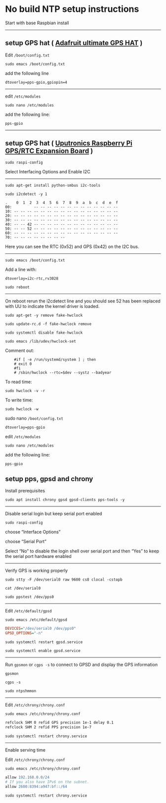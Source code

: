 # No build NTP setup instructions

Start with base Raspbian install

---

## setup GPS hat ( [Adafruit ultimate GPS HAT](https://www.adafruit.com/product/2324) )

Edit `/boot/config.txt`

`sudo emacs /boot/config.txt`

add the following line

`dtoverlay=pps-gpio,gpiopin=4`

---

edit `/etc/modules`

`sudo nano /etc/modules`

add the following line:

`pps-gpio`

---

## setup GPS hat ( [Uputronics Raspberry Pi GPS/RTC Expansion Board](https://store.uputronics.com/index.php?route=product/product&path=60_64&product_id=81) )

`sudo raspi-config`

Select Interfacing Options and Enable I2C

---

`sudo apt-get install python-smbus i2c-tools`

`sudo i2cdetect -y 1`

```
.    0  1  2  3  4  5  6  7  8  9  a  b  c  d  e  f
00:          -- -- -- -- -- -- -- -- -- -- -- -- --  
10: -- -- -- -- -- -- -- -- -- -- -- -- -- -- -- --
20: -- -- -- -- -- -- -- -- -- -- -- -- -- -- -- --
30: -- -- -- -- -- -- -- -- -- -- -- -- -- -- -- --
40: -- -- 42 -- -- -- -- -- -- -- -- -- -- -- -- --
50: -- -- 52 -- -- -- -- -- -- -- -- -- -- -- -- --
60: -- -- -- -- -- -- -- -- -- -- -- -- -- -- -- --
70: -- -- -- -- -- -- -- --
```

Here you can see the RTC (0x52) and GPS (0x42) on the I2C bus.

---

`sudo emacs /boot/config.txt`

Add a line with:

`dtoverlay=i2c-rtc,rv3028`

`sudo reboot`

---

On reboot rerun the i2cdetect line and you should see 52 has been replaced with UU to indicate the kernel driver is loaded.

`sudo apt-get -y remove fake-hwclock`

`sudo update-rc.d -f fake-hwclock remove`

`sudo systemctl disable fake-hwclock`

`sudo emacs /lib/udev/hwclock-set`

Comment out:
```
    #if [ -e /run/systemd/system ] ; then
    # exit 0
    #fi
    # /sbin/hwclock --rtc=$dev --systz --badyear
```

To read time:

`sudo hwclock -v -r`

To write time:

`sudo hwclock -w`

sudo nano `/boot/config.txt`

`dtoverlay=pps-gpio`

edit `/etc/modules`

`sudo nano /etc/modules`

add the following line:

`pps-gpio`

## setup pps, gpsd and chrony

Install prerequisites

`sudo apt install chrony gpsd gpsd-clients pps-tools -y`

---

Disable serial login but keep serial port enabled

`sudo raspi-config`

choose “Interface Options”

choose “Serial Port”

Select “No” to disable the login shell over serial port and then “Yes” to keep the serial port hardware enabled

---

Verify GPS is working properly

`sudo stty -F /dev/serial0 raw 9600 cs8 clocal -cstopb`

`cat /dev/serial0`

`sudo ppstest /dev/pps0`

---

Edit `/etc/default/gpsd`

`sudo emacs /etc/default/gpsd`

```ini
DEVICES="/dev/serial0 /dev/pps0"
GPSD_OPTIONS="-n"
```

`sudo systemctl restart gpsd.service`

`sudo systemctl enable gpsd.service`

---

Run `gpsmon` or `cgps -s` to connect to GPSD and display the GPS information

`gpsmon`

`cgps -s`

`sudo ntpshmmon`

---

Edit `/etc/chrony/chrony.conf`

`sudo emacs /etc/chrony/chrony.conf`

```apache
refclock SHM 0 refid GPS precision 1e-1 delay 0.1
refclock SHM 2 refid PPS precision 1e-7
```

`sudo systemctl restart chrony.service`

---

Enable serving time

Edit `/etc/chrony/chrony.conf`

`sudo emacs /etc/chrony/chrony.conf`

```apache
allow 192.168.0.0/24
# If you also have IPv6 on the subnet.
allow 2600:8394:a947:bf::/64
```

`sudo systemctl restart chrony.service`

